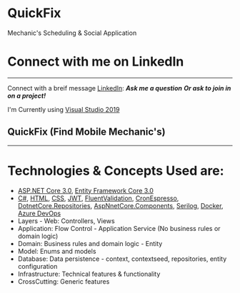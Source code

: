 # QuickFix
Mechanic's Scheduling &amp; Social Application
# Connect with me on LinkedIn
---
Connect with a breif message [LinkedIn](https://www.linkedin.com/in/herrera-zr/):
***Ask me a question***
***Or ask to join in on a project!***

I'm Currently using [Visual Studio 2019](https://visualstudio.microsoft.com/)

## QuickFix (Find Mobile Mechanic's)
---
# Technologies & Concepts Used are:<br />
* [ASP.NET Core 3.0](https://docs.microsoft.com/en-us/aspnet/core/), [Entity Framework Core 3.0](https://docs.microsoft.com/en-us/ef/core/)
* [C#](https://docs.microsoft.com/en-us/dotnet/csharp), [HTML](https://www.w3schools.com/html), [CSS](https://www.w3schools.com/css),  [JWT](https://jwt.io/), [FluentValidation](https://fluentvalidation.net/), [CronEspresso](https://github.com/conway91/CronEspresso-NET), [DotnetCore.Repositories](https://github.com/rafaelfgx/DotNetCore/tree/master/source/Repositories), [AspNnetCore.Components](https://www.nuget.org/packages/Microsoft.AspNetCore.Components/), [Serilog](https://serilog.net/), [Docker](https://docs.docker.com/), [Azure DevOps](https://dev.azure.com/) <br />
* Layers - Web:  Controllers, Views  <br />
* Application: Flow Control - Application Service (No business rules or domain logic) <br />
* Domain: Business rules and domain logic - Entity <br />
* Model: Enums and models <br />
* Database: Data persistence - context, contextseed, repositories, entity configuration <br />
* Infrastructure: Technical features & functionality <br />
* CrossCutting: Generic features 
<br />
